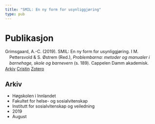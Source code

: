 ```yaml
---
title: "SMIL: En ny form for usynliggjøring"
type: pub
---
```

<h1>Publikasjon</h1>
<article id="csl-bib-container-L9ID2RVR" class="csl-bib-container">
  <div class="csl-bib-body" style="line-height: 1.35; padding-left: 1em; text-indent:-1em;">
  <div class="csl-entry">Grimsgaard, A.-C. (2019). SMIL: En ny form for usynliggj&#xF8;ring. I M. Pettersvold &amp; S. &#xD8;strem (Red.), <i>Problembarna: metoder og manualer i barnehage, skole og barnevern</i> (s. 189). Cappelen Damm akademisk.</div>
</div>
  <div class="csl-bib-buttons">
    <a href="#taxonomy-article-L9ID2RVR" class="csl-bib-button">Arkiv</a>
    <a href="https://app.cristin.no/results/show.jsf?id=1717614" alt="Cristin URL" class="csl-bib-button">Cristin</a>
    <a href="http://zotero.org/groups/5022929/items/L9ID2RVR" alt="Zotero URL" class="csl-bib-button">Zotero</a>
  </div>
  <div id="csl-bib-meta-container-L9ID2RVR"></div>
</article>
<div id="csl-bib-meta-L9ID2RVR" class="csl-bib-meta">
  <article id="taxonomy-article-L9ID2RVR" class="taxonomy-article">
    <h1>Arkiv</h1>
    <ul>
      <li>Høgskolen i Innlandet</li>
      <li>Fakultet for helse- og sosialvitenskap</li>
      <li>Institutt for sosialvitenskap og veiledning</li>
      <li>2019</li>
      <li>August</li>
    </ul>
  </article>
</div>
